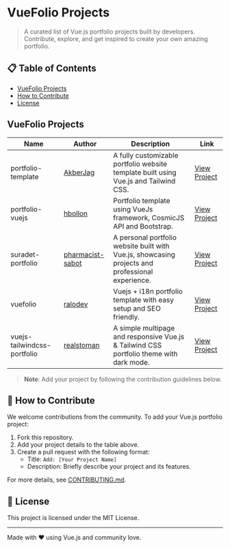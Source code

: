 # VueFolio Projects

> A curated list of Vue.js portfolio projects built by developers. Contribute, explore, and get inspired to create your own amazing portfolio.

## 📋 Table of Contents

- [VueFolio Projects](#-vuefolio-projects)
- [How to Contribute](#-how-to-contribute)
- [License](#-license)

## VueFolio Projects

| Name | Author | Description | Link |
|------|--------|-------------|------|
| portfolio-template | [AkberJag](https://github.com/AkberJag) | A fully customizable portfolio website template built using Vue.js and Tailwind CSS. | [View Project](https://github.com/AkberJag/portfolio-template) |
| portfolio-vuejs | [hbollon](https://github.com/hbollon) | Portfolio template using VueJs framework, CosmicJS API and Bootstrap. | [View Project](https://github.com/hbollon/portfolio-vuejs) |
| suradet-portfolio | [pharmacist-sabot](https://github.com/pharmacist-sabot) | A personal portfolio website built with Vue.js, showcasing projects and professional experience. | [View Project](https://github.com/pharmacist-sabot/suradet-portfolio) |
| vuefolio | [ralodev](https://github.com/ralodev) | Vuejs + i18n portfolio template with easy setup and SEO friendly. | [View Project](https://github.com/ralodev/vuefolio) |
| vuejs-tailwindcss-portfolio | [realstoman](https://github.com/realstoman) | A simple multipage and responsive Vue.js & Tailwind CSS portfolio theme with dark mode. | [View Project](https://github.com/realstoman/vuejs-tailwindcss-portfolio) |

> **Note**: Add your project by following the contribution guidelines below.

## 🤝 How to Contribute

We welcome contributions from the community. To add your Vue.js portfolio project:

1. Fork this repository.
2. Add your project details to the table above.
3. Create a pull request with the following format:
   - Title: `Add: [Your Project Name]`
   - Description: Briefly describe your project and its features.

For more details, see [CONTRIBUTING.md](./CONTRIBUTING.md).

## 📄 License

This project is licensed under the MIT License.

---

Made with ❤️ using Vue.js and community love.
